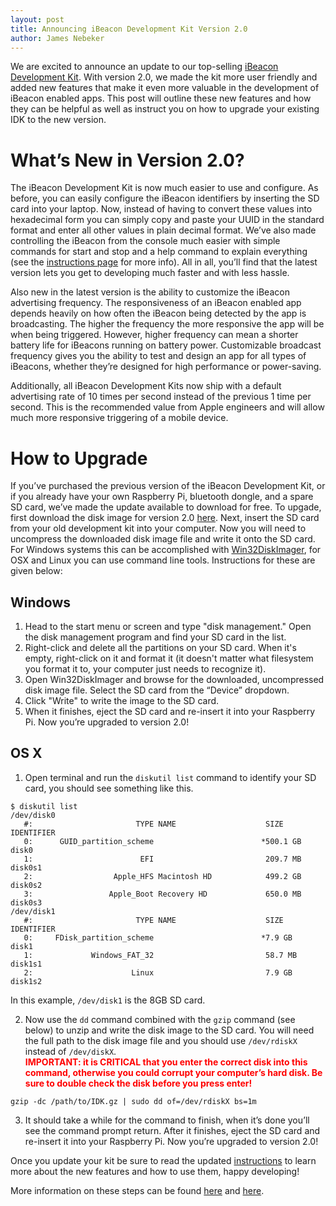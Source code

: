 ```yaml
---
layout: post
title: Announcing iBeacon Development Kit Version 2.0
author: James Nebeker
---
```


We are excited to announce an update to our top-selling [iBeacon Development Kit](http://developer.radiusnetworks.com/ibeacon/ibeacon-development-kit.html).
With version 2.0, we made the kit more user friendly and added new features that make it even more valuable in the development of iBeacon enabled apps.  This post will outline these new features and how they can be helpful as well as instruct you on how to upgrade your existing IDK to the new version.

# What’s New in Version 2.0?

The iBeacon Development Kit is now much easier to use and configure.  As before, you can easily configure the iBeacon identifiers by inserting the SD card into your laptop.  Now, instead of having to convert these values into hexadecimal form you can simply copy and paste your UUID in the standard format and enter all other values in plain decimal format.  We’ve also made controlling the iBeacon from the console much easier with simple commands for start and stop and a help command to explain everything (see the [instructions page](http://developer.radiusnetworks.com/ibeacon/ibeacon-development-kit-instructions.html) for more info).  All in all, you’ll find that the latest version lets you get to developing much faster and with less hassle.  

Also new in the latest version is the ability to customize the iBeacon advertising frequency.  The responsiveness of an iBeacon enabled app depends heavily on how often the iBeacon being detected by the app is broadcasting.  The higher the frequency the more responsive the app will be when being triggered.  However, higher frequency can mean a shorter battery life for iBeacons running on battery power.  Customizable broadcast frequency gives you the ability to test and design an app for all types of iBeacons, whether they’re designed for high performance or power-saving.

Additionally, all iBeacon Development Kits now ship with a default advertising rate of 10 times per second instead of the previous 1 time per second.  This is the recommended value from Apple engineers and will allow much more responsive triggering of a mobile device.

# How to Upgrade

If you’ve purchased the previous version of the iBeacon Development Kit, or if you already have your own Raspberry Pi, bluetooth dongle, and a spare SD card, we’ve made the update available to download for free.  To upgade, first download the disk image for version 2.0 [here](https://s3.amazonaws.com/s3.messageradius.com/Public/IDK.gz).  Next, insert the SD card from your old development kit into your computer.  Now you will need to uncompress the downloaded disk image file and write it onto the SD card.  For Windows systems this can be accomplished with [Win32DiskImager](http://sourceforge.net/projects/win32diskimager/), for OSX and Linux you can use command line tools.  Instructions for these are given below:

## Windows

1. Head to the start menu or screen and type "disk management." Open the disk management program and find your SD card in the list.
1. Right-click and delete all the partitions on your SD card. When it's empty, right-click on it and format it (it doesn't matter what filesystem you format it to, your computer just needs to recognize it).
1. Open Win32DiskImager and browse for the downloaded, uncompressed disk image file. Select the SD card from the “Device” dropdown.
1. Click "Write" to write the image to the SD card.
1. When it finishes, eject the SD card and re-insert it into your Raspberry Pi. Now you’re upgraded to version 2.0!

## OS X

1. Open terminal and run the `diskutil list` command to identify your SD card, you should see something like this.

 ```	
 $ diskutil list
 /dev/disk0
    #:                       TYPE NAME                    SIZE       IDENTIFIER
    0:      GUID_partition_scheme                        *500.1 GB   disk0
    1:                        EFI                         209.7 MB   disk0s1
    2:                  Apple_HFS Macintosh HD            499.2 GB   disk0s2
    3:                 Apple_Boot Recovery HD             650.0 MB   disk0s3
 /dev/disk1
    #:                       TYPE NAME                    SIZE       IDENTIFIER
    0:     FDisk_partition_scheme                        *7.9 GB     disk1
    1:             Windows_FAT_32                         58.7 MB    disk1s1
    2:                      Linux                         7.9 GB     disk1s2
 ```

 In this example, `/dev/disk1` is the 8GB SD card.  

2. Now use the `dd` command combined with the `gzip` command (see below) to unzip and write the disk image to the SD card.  You will need the full path to the disk image file and you should use `/dev/rdiskX` instead of `/dev/diskX`. <div style="color: red;"><div style="font-weight: bold;">IMPORTANT: it is CRITICAL that you enter the correct disk into this command, otherwise you could corrupt your computer’s hard disk.  Be sure to double check the disk before you press enter!  </div></div>

 `gzip -dc /path/to/IDK.gz | sudo dd of=/dev/rdiskX bs=1m`

3. It should take a while for the command to finish, when it’s done you’ll see the command prompt return.  After it finishes, eject the SD card and re-insert it into your Raspberry Pi. Now you’re upgraded to version 2.0!

Once you update your kit be sure to read the updated [instructions](http://developer.radiusnetworks.com/ibeacon/ibeacon-development-kit-instructions.html) to learn more about the new features and how to use them, happy developing!


More information on these steps can be found [here](http://lifehacker.com/how-to-clone-your-raspberry-pi-sd-card-for-super-easy-r-1261113524) and [here](http://raspberrypi.stackexchange.com/questions/311/how-do-i-backup-my-raspberry-pi).
